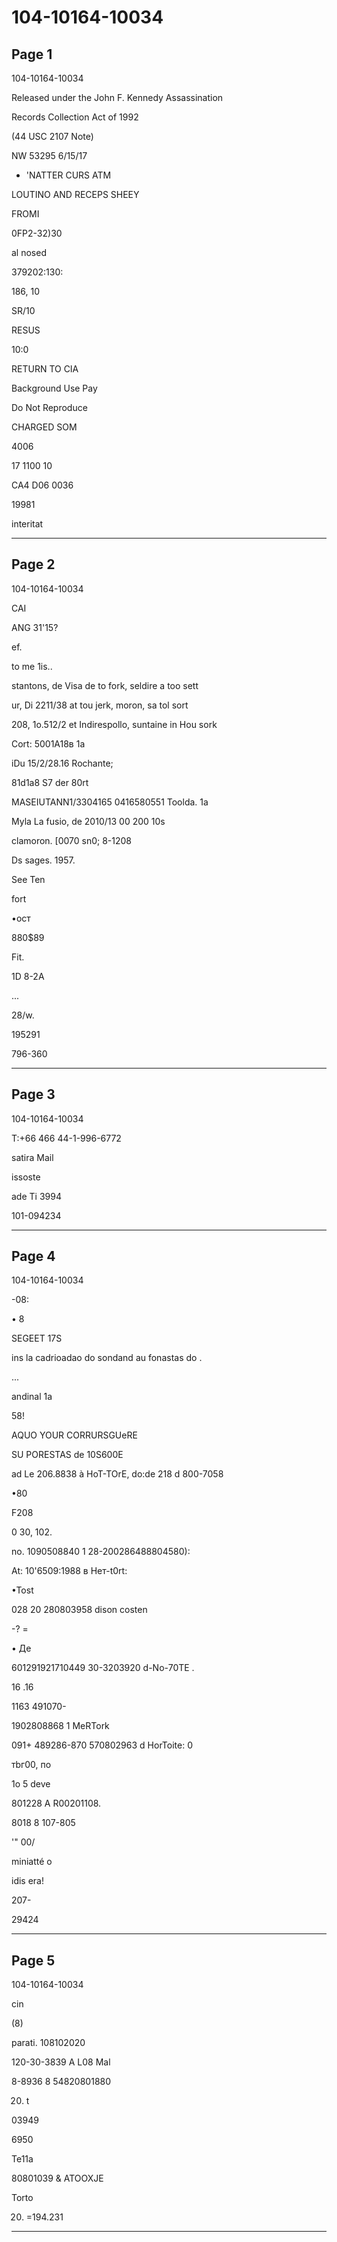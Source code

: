 # 104-10164-10034

## Page 1

104-10164-10034

Released under the John F. Kennedy Assassination

Records Collection Act of 1992

(44 USC 2107 Note)

NW 53295 6/15/17

- 'NATTER CURS ATM

LOUTINO AND RECEPS SHEEY

FROMI

0FP2-32)30

al nosed

379202:130:

186, 10

SR/10

RESUS

10:0

RETURN TO CIA

Background Use Pay

Do Not Reproduce

CHARGED SOM

4006

17 1100 10

CA4 D06 0036

19981

interitat

---

## Page 2

104-10164-10034

CAI

ANG 31'15?

ef.

to me 1is..

stantons, de Visa de to fork, seldire a too sett

ur, Di 2211/38 at tou jerk, moron, sa tol sort

208, 1o.512/2 et Indirespollo, suntaine in Hou sork

Cort: 5001A18в 1a

iDu 15/2/28.16 Rochante;

81d1a8 S7 der 80rt

MASEIUTANN1/3304165 0416580551 Toolda. 1a

Myla La fusio, de 2010/13 00 200 10s

clamoron. [0070 sn0; 8-1208

Ds sages. 1957.

See Ten

fort

•ост

880$89

Fit.

1D 8-2A

...

28/w.

195291

796-360

---

## Page 3

104-10164-10034

T:+66 466 44-1-996-6772

satira Mail

issoste

ade Ti 3994

101-094234

---

## Page 4

104-10164-10034

-08:

• 8

SEGEET 17S

ins la cadrioadao do sondand au fonastas do .

...

andinal 1a

58!

AQUO YOUR CORRURSGUeRE

SU PORESTAS de 10S600E

ad Le 206.8838 à HoT-TOrE, do:de 218 d 800-7058

•80

F208

0 30, 102.

no. 1090508840 1 28-200286488804580):

At: 10'6509:1988 в Heт-t0rt:

•Tost

028 20 280803958 dison costen

-? =

• Де

601291921710449 30-3203920 d-No-70TE .

16 .16

1163 491070-

1902808868 1 MeRTork

091+ 489286-870 570802963 d HorToite: 0

тbг00, по

1o 5 deve

801228 A R00201108.

8018 8 107-805

'" 00/

miniatté o

idis era!

207-

29424

---

## Page 5

104-10164-10034

cin

(8)

parati. 108102020

120-30-3839 A L08 Mal

8-8936 8 54820801880

20. t

03949

6950

Te11a

80801039 & ATOOXJE

Torto

20) =194.231

---

